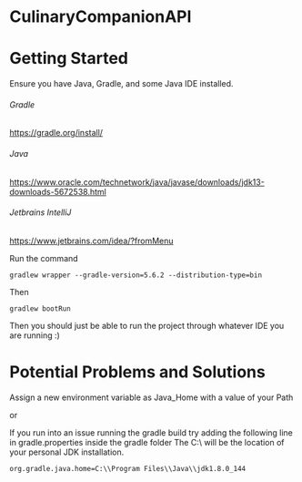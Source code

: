 # CulinaryCompanionAPI

# Getting Started
Ensure you have Java, Gradle, and some Java IDE installed. 
###### Gradle
https://gradle.org/install/
###### Java
https://www.oracle.com/technetwork/java/javase/downloads/jdk13-downloads-5672538.html
###### Jetbrains IntelliJ
https://www.jetbrains.com/idea/?fromMenu

Run the command
```
gradlew wrapper --gradle-version=5.6.2 --distribution-type=bin
```
Then 
```
gradlew bootRun
```
Then you should just be able to run the project through whatever IDE you are running :)

# Potential Problems and Solutions
Assign a new environment variable as Java_Home with a value of your Path

or

If you run into an issue running the gradle build try adding the following line in gradle.properties inside the gradle folder
The C:\\ will be the location of your personal JDK installation.
```
org.gradle.java.home=C:\\Program Files\\Java\\jdk1.8.0_144
```
